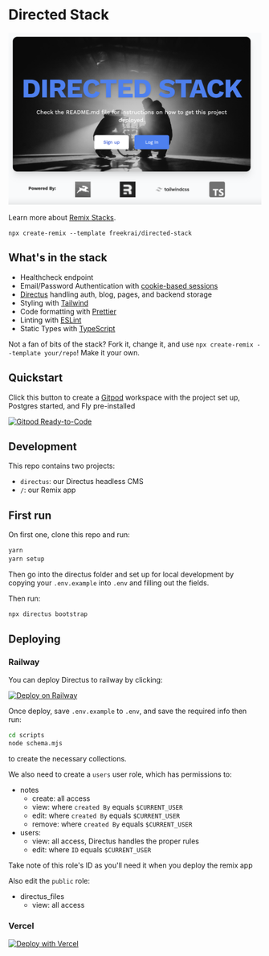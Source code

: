 # Directed Stack

![The Directed Stack](/assets/directed-stack.png)

Learn more about [Remix Stacks](https://remix.run/stacks).

```
npx create-remix --template freekrai/directed-stack
```

## What's in the stack

- Healthcheck endpoint
- Email/Password Authentication with [cookie-based sessions](https://remix.run/docs/en/v1/api/remix#createcookiesessionstorage)
- [Directus](https://directus.io) handling auth, blog, pages, and backend storage
- Styling with [Tailwind](https://tailwindcss.com/)
- Code formatting with [Prettier](https://prettier.io)
- Linting with [ESLint](https://eslint.org)
- Static Types with [TypeScript](https://typescriptlang.org)

Not a fan of bits of the stack? Fork it, change it, and use `npx create-remix --template your/repo`! Make it your own.

## Quickstart

Click this button to create a [Gitpod](https://gitpod.io) workspace with the project set up, Postgres started, and Fly pre-installed

[![Gitpod Ready-to-Code](https://img.shields.io/badge/Gitpod-Ready--to--Code-blue?logo=gitpod)](https://gitpod.io/from-referrer/)

## Development

This repo contains two projects:

- `directus`: our Directus headless CMS
- `/`: our Remix app

## First run

On first one, clone this repo and run:

```bash
yarn
yarn setup
```

Then go into the directus folder and set up for local development by copying your `.env.example` into `.env` and filling out the fields.

Then run:

```bash
npx directus bootstrap
```

## Deploying

### Railway

You can deploy Directus to railway by clicking:

[![Deploy on Railway](https://railway.app/button.svg)](https://railway.app/new/template/_dszdt?referralCode=codedgeekery)

Once deploy, save `.env.example` to `.env`, and save the required info then run:

```bash
cd scripts
node schema.mjs
```

to create the necessary collections.

We also need to create a `users` user role, which has permissions to:

- notes
   - create: all access
   - view: where `created By` equals `$CURRENT_USER`
   - edit: where `created By` equals `$CURRENT_USER`
   - remove: where `created By` equals `$CURRENT_USER`
- users:
   - view: all access, Directus handles the proper rules
   - edit: where `ID` equals `$CURRENT_USER`

Take note of this role's ID as you'll need it when you deploy the remix app

Also edit the `public` role: 
   - directus_files
     - view: all access

### Vercel

[![Deploy with Vercel](https://vercel.com/button)](https://vercel.com/new/clone?repository-url=https%3A%2F%2Fgithub.com%2Ffreekrai%2Fdirected-stack&env=SESSION_SECRET,DIRECTUS_URL,DIRECTUS_STATIC_TOKEN,DIRECTUS_USER_ROLE)